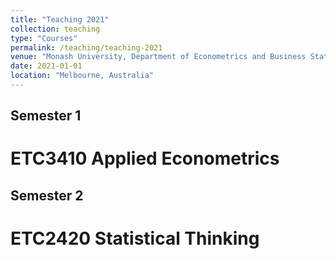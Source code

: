 ```yaml
---
title: "Teaching 2021"
collection: teaching
type: "Courses"
permalink: /teaching/teaching-2021
venue: "Monash University, Department of Econometrics and Business Statistics"
date: 2021-01-01
location: "Melbourne, Australia"
---
```


## Semester 1

ETC3410 Applied Econometrics
======

## Semester 2

ETC2420 Statistical Thinking
======

